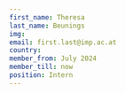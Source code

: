 ```yaml
---
first_name: Theresa  
last_name: Beunings
img: 
email: first.last@imp.ac.at
country: 
member_from: July 2024
member_till: now
position: Intern
---
```


